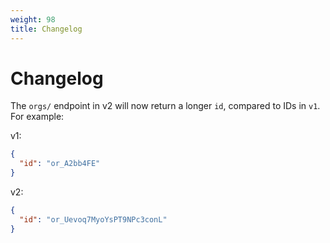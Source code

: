 ```yaml
---
weight: 98
title: Changelog
---
```


# Changelog

The `orgs/` endpoint in v2 will now return a longer `id`, compared to IDs in `v1`. For example:

v1:

```json
{
  "id": "or_A2bb4FE"
}
```

v2:

```json
{
  "id": "or_Uevoq7MyoYsPT9NPc3conL"
}
```

